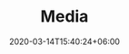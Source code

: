 ---
title : "Media"
page_header_bg : "images/background/page-title-bg.jpg"
date: 2020-03-14T15:40:24+06:00
description : "Lorem ipsum dolor sit amet, consectetur adipisicing elit. Maiores, velit."
draft : false
layout : "gallery"
gallery_items:
- name : "gallery item"
  image: "images/gallery/GSID_30th_logo.png"
  categories: ["meeting", "concert"]
  
- name : "gallery item"
  image: "images/gallery/gallery-popup-two.jpg"
  categories: ["events", "meeting"]
  
- name : "gallery item"
  image: "images/gallery/gallery-popup-three.jpg"
  categories: ["party", "events"]
  
- name : "gallery item"
  image: "images/gallery/gallery-popup-four.jpg"
  categories: ["meeting", "concert"]
  
- name : "gallery item"
  image: "images/gallery/gallery-popup-five.jpg"
  categories: ["events", "concert", "party"]
  
- name : "gallery item"
  image: "images/gallery/gallery-popup-six.jpg"
  categories: ["party", "concert"]
---